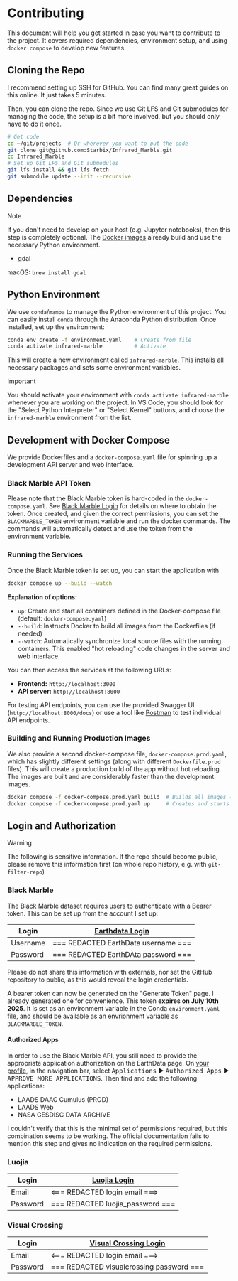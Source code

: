 # Contributing

This document will help you get started in case you want to contribute to the project. It covers required dependencies,
environment setup, and using `docker compose` to develop new features.

## Cloning the Repo

I recommend setting up SSH for GitHub. You can find many great guides on this online. It just takes 5 minutes.

Then, you can clone the repo. Since we use Git LFS and Git submodules for managing the code, the setup is a bit more
involved, but you should only have to do it once.

```sh
# Get code
cd ~/git/projects  # Or wherever you want to put the code
git clone git@github.com:Starbix/Infrared_Marble.git
cd Infrared_Marble
# Set up Git LFS and Git submodules
git lfs install && git lfs fetch
git submodule update --init --recursive
```

## Dependencies

> [!NOTE]
>
> If you don't need to develop on your host (e.g. Jupyter notebooks), then this step is completely optional. The
> [Docker images](#development-with-docker-compose) already build and use the necessary Python environment.

-   gdal

macOS: `brew install gdal`

## Python Environment

We use `conda`/`mamba` to manage the Python environment of this project. You can easily install `conda` through the
Anaconda Python distribution. Once installed, set up the environment:

```sh
conda env create -f environment.yaml    # Create from file
conda activate infrared-marble          # Activate
```

This will create a new environment called `infrared-marble`. This installs all necessary packages and sets some
environment variables.

> [!IMPORTANT]
>
> You should activate your environment with `conda activate infrared-marble` whenever you are working on the project. In
> VS Code, you should look for the "Select Python Interpreter" or "Select Kernel" buttons, and choose the
> `infrared-marble` environment from the list.

## Development with Docker Compose

We provide Dockerfiles and a `docker-compose.yaml` file for spinning up a development API server and web interface.

### Black Marble API Token

Please note that the Black Marble token is hard-coded in the `docker-compose.yaml`. See
[Black Marble Login](#login-and-authorization) for details on where to obtain the token. Once created, and given the
correct permissions, you can set the `BLACKMARBLE_TOKEN` environment variable and run the docker commands. The commands
will automatically detect and use the token from the environment variable.

### Running the Services

Once the Black Marble token is set up, you can start the application with

```sh
docker compose up --build --watch
```

**Explanation of options:**

-   `up`: Create and start all containers defined in the Docker-compose file (default: `docker-compose.yaml`)
-   `--build`: Instructs Docker to build all images from the Dockerfiles (if needed)
-   `--watch`: Automatically synchronize local source files with the running containers. This enabled "hot reloading"
    code changes in the server and web interface.

You can then access the services at the following URLs:

-   **Frontend:** `http://localhost:3000`
-   **API server:** `http://localhost:8000`

For testing API endpoints, you can use the provided Swagger UI (`http://localhost:8000/docs`) or use a tool like
[Postman](https://www.postman.com/product/api-client/) to test individual API endpoints.

### Building and Running Production Images

We also provide a second docker-compose file, `docker-compose.prod.yaml`, which has slightly different settings (along
with different `Dockerfile.prod` files). This will create a production build of the app without hot reloading. The
images are built and are considerably faster than the development images.

```sh
docker compose -f docker-compose.prod.yaml build  # Builds all images (API server and web frontend)
docker compose -f docker-compose.prod.yaml up     # Creates and starts all containers
```

## Login and Authorization

> [!WARNING]
>
> The following is sensitive information. If the repo should become public, please remove this information first (on
> whole repo history, e.g. with `git-filter-repo`)

### Black Marble

The Black Marble dataset requires users to authenticate with a Bearer token. This can be set up from the account I set
up:

| Login    | [Earthdata Login](https://urs.earthdata.nasa.gov/profile) |
| -------- | --------------------------------------------------------- |
| Username | === REDACTED EarthData username ===                                       |
| Password | === REDACTED EarthDAta password ===                                       |

Please do not share this information with externals, nor set the GitHub repository to public, as this would reveal the
login credentials.

A bearer token can now be generated on the "Generate Token" page. I already generated one for convenience. This token
**expires on July 10th 2025**. It is set as an environment variable in the Conda `environment.yaml` file, and should be
available as an envrionment variable as `BLACKMARBLE_TOKEN`.

#### Authorized Apps

In order to use the Black Marble API, you still need to provide the appropriate application authorization on the
EarthData page. On [your profile](https://urs.earthdata.nasa.gov/profile), in the navigation bar, select
<kbd>Applications</kbd> &#9654; <kbd>Authorized Apps</kbd> &#9654; <kbd>APPROVE MORE APPLICATIONS</kbd>. Then find and
add the following applications:

-   LAADS DAAC Cumulus (PROD)
-   LAADS Web
-   NASA GESDISC DATA ARCHIVE

I couldn't verify that this is the minimal set of permissions required, but this combination seems to be working. The
official documentation fails to mention this step and gives no indication on the required permissions.

### Luojia

| Login    | [Luojia Login](http://59.175.109.173:8888/app/login_en.html) |
| -------- | ------------------------------------------------------------ |
| Email    | <=== REDACTED login email ===>                                       |
| Password | === REDACTED luojia_password ===                                               |

### Visual Crossing

| Login    | [Visual Crossing Login](https://www.visualcrossing.com/account/login) |
| -------- | --------------------------------------------------------------------- |
| Email    | <=== REDACTED login email ===>                                                |
| Password | === REDACTED visualcrossing password ===                                     |

